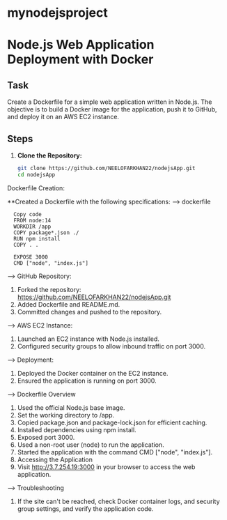 # mynodejsproject
# Node.js Web Application Deployment with Docker

## Task
Create a Dockerfile for a simple web application written in Node.js. The objective is to build a Docker image for the application, push it to GitHub, and deploy it on an AWS EC2 instance.

## Steps

1. **Clone the Repository:**
   ```bash
   git clone https://github.com/NEELOFARKHAN22/nodejsApp.git
   cd nodejsApp
Dockerfile Creation:

**Created a Dockerfile with the following specifications:
--> dockerfile
      
      Copy code
      FROM node:14
      WORKDIR /app
      COPY package*.json ./
      RUN npm install
      COPY . .

      EXPOSE 3000
      CMD ["node", "index.js"]

--> GitHub Repository:

1. Forked the repository: https://github.com/NEELOFARKHAN22/nodejsApp.git
2. Added Dockerfile and README.md.
3. Committed changes and pushed to the repository.

--> AWS EC2 Instance:

1. Launched an EC2 instance with Node.js installed.
2. Configured security groups to allow inbound traffic on port 3000.

--> Deployment:

1. Deployed the Docker container on the EC2 instance.
2. Ensured the application is running on port 3000.
   
--> Dockerfile Overview

1. Used the official Node.js base image.
2. Set the working directory to /app.
3. Copied package.json and package-lock.json for efficient caching.
3. Installed dependencies using npm install.
4. Exposed port 3000.
5. Used a non-root user (node) to run the application.
6. Started the application with the command CMD ["node", "index.js"].
7. Accessing the Application
8. Visit http://3.7.254.19:3000 in your browser to access the web application.

--> Troubleshooting
1. If the site can't be reached, check Docker container logs, and security group settings, and verify the application code.
   



